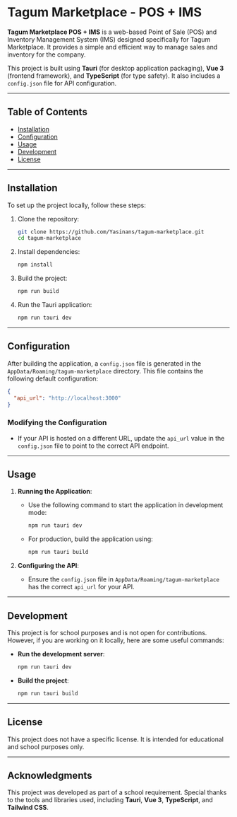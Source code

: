 # Tagum Marketplace - POS + IMS

**Tagum Marketplace POS + IMS** is a web-based Point of Sale (POS) and Inventory Management System (IMS) designed specifically for Tagum Marketplace. It provides a simple and efficient way to manage sales and inventory for the company.

This project is built using **Tauri** (for desktop application packaging), **Vue 3** (frontend framework), and **TypeScript** (for type safety). It also includes a `config.json` file for API configuration.

---

## Table of Contents

- [Installation](#installation)
- [Configuration](#configuration)
- [Usage](#usage)
- [Development](#development)
- [License](#license)

---

## Installation

To set up the project locally, follow these steps:

1. Clone the repository:
   ```bash
   git clone https://github.com/Yasinans/tagum-marketplace.git
   cd tagum-marketplace
   ```

2. Install dependencies:
   ```bash
   npm install
   ```

3. Build the project:
   ```bash
   npm run build
   ```

4. Run the Tauri application:
   ```bash
   npm run tauri dev
   ```

---

## Configuration

After building the application, a `config.json` file is generated in the `AppData/Roaming/tagum-marketplace` directory. This file contains the following default configuration:

```json
{
  "api_url": "http://localhost:3000"
}
```

### Modifying the Configuration
- If your API is hosted on a different URL, update the `api_url` value in the `config.json` file to point to the correct API endpoint.

---

## Usage

1. **Running the Application**:
   - Use the following command to start the application in development mode:
     ```bash
     npm run tauri dev
     ```
   - For production, build the application using:
     ```bash
     npm run tauri build
     ```

2. **Configuring the API**:
   - Ensure the `config.json` file in `AppData/Roaming/tagum-marketplace` has the correct `api_url` for your API.

---

## Development

This project is for school purposes and is not open for contributions. However, if you are working on it locally, here are some useful commands:

- **Run the development server**:
  ```bash
  npm run tauri dev
  ```
- **Build the project**:
  ```bash
  npm run tauri build
  ```

---

## License

This project does not have a specific license. It is intended for educational and school purposes only.

---

## Acknowledgments

This project was developed as part of a school requirement. Special thanks to the tools and libraries used, including **Tauri**, **Vue 3**, **TypeScript**, and **Tailwind CSS**.
